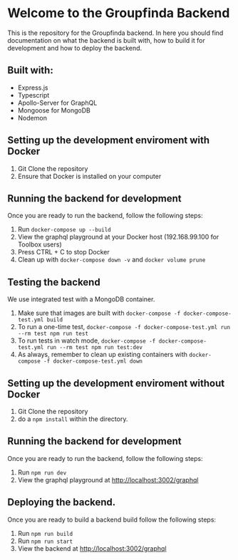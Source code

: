 # Welcome to the Groupfinda Backend

This is the repository for the Groupfinda backend. In here you should find documentation on what the backend is built with, how to build it for development and how to deploy the backend.

## Built with:

- Express.js
- Typescript
- Apollo-Server for GraphQL
- Mongoose for MongoDB
- Nodemon

## Setting up the development enviroment with Docker

1. Git Clone the repository
2. Ensure that Docker is installed on your computer

## Running the backend for development

Once you are ready to run the backend, follow the following steps:

1. Run `docker-compose up --build`
2. View the graphql playground at your Docker host (192.168.99.100 for Toolbox users)
3. Press CTRL + C to stop Docker
4. Clean up with `docker-compose down -v` and `docker volume prune`

## Testing the backend

We use integrated test with a MongoDB container.

1. Make sure that images are built with `docker-compose -f docker-compose-test.yml build`
2. To run a one-time test, `docker-compose -f docker-compose-test.yml run --rm test npm run test`
3. To run tests in watch mode, `docker-compose -f docker-compose-test.yml run --rm test npm run test:dev`
4. As always, remember to clean up existing containers with `docker-compose -f docker-compose-test.yml down`

## Setting up the development enviroment without Docker

1. Git Clone the repository
2. do a `npm install` within the directory.

## Running the backend for development

Once you are ready to run the backend, follow the following steps:

1. Run `npm run dev`
2. View the graphql playground at [http://localhost:3002/graphql](http://localhost:3002/graphql)

## Deploying the backend.

Once you are ready to build a backend build follow the following steps:

1. Run `npm run build`
2. Run `npm run start`
3. View the backend at [http://localhost:3002/graphql](http://localhost:3002/graphql)
